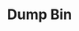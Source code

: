 ---
ee_id: '4304'
site: '1'
type: '2'
url: 2016-117-dump-bin
title: Dump Bin
year: '2016'
display_year: '2016'
medium: Palay Display Industries folding dump table, various DVDs
dims: ''
pitch: ''
ps: ''
live_url: ''
related: "[4173] [2014-121-room-for-squares] 2014-121 Room for Squares"
youtube: ''
related_code: ''
imgs: dump-bin-2016-017-full-2-database-ih.jpg,dump-bin-2016-017-detail-1-database-ih.jpg
subheading: ''
download: ''
add_credit: ''
commission: ''
layout: things-i-made
---